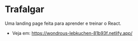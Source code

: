 
# Trafalgar
 Uma landing page feita para aprender e treinar o React.
 - Veja em: https://wondrous-lebkuchen-81b93f.netlify.app/
